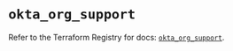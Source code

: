 # `okta_org_support`

Refer to the Terraform Registry for docs: [`okta_org_support`](https://registry.terraform.io/providers/okta/okta/4.13.0/docs/resources/org_support).
